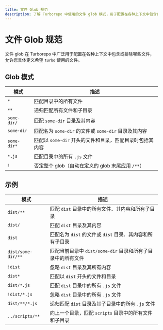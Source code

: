 ```yaml
---
title: 文件 Glob 规范
description: 了解 Turborepo 中使用的文件 glob 模式，用于配置在各种上下文中包含或排除哪些文件
---
```


# 文件 Glob 规范

文件 glob 在 Turborepo 中广泛用于配置在各种上下文中包含或排除哪些文件，允许您具体定义希望 `turbo` 使用的文件。

## Glob 模式

| 模式 | 描述 |
| --- | --- |
| `*` | 匹配目录中的所有文件 |
| `**` | 递归匹配所有文件和子目录 |
| `some-dir/` | 匹配 `some-dir` 目录及其内容 |
| `some-dir` | 匹配名为 `some-dir` 的文件或 `some-dir` 目录及其内容 |
| `some-dir*` | 匹配以 `some-dir` 开头的文件和目录，匹配目录时包括其内容 |
| `*.js` | 匹配目录中的所有 `.js` 文件 |
| `!` | 否定整个 glob（自动在定义的 glob 末尾应用 `/**`） |

## 示例

| 模式 | 描述 |
| --- | --- |
| `dist/**` | 匹配 `dist` 目录中的所有文件、其内容和所有子目录 |
| `dist/` | 匹配 `dist` 目录及其内容 |
| `dist` | 匹配名为 `dist` 的文件或 `dist` 目录、其内容和所有子目录 |
| `dist/some-dir/**` | 匹配当前目录中 `dist/some-dir` 目录和所有子目录中的所有文件 |
| `!dist` | 忽略 `dist` 目录及其所有内容 |
| `dist*` | 匹配以 `dist` 开头的文件和目录 |
| `dist/*.js` | 匹配 `dist` 目录中的所有 `.js` 文件 |
| `!dist/*.js` | 忽略 `dist` 目录中的所有 `.js` 文件 |
| `dist/**/*.js` | 递归匹配 `dist` 目录及其子目录中的所有 `.js` 文件 |
| `../scripts/**` | 向上一个目录，匹配 `scripts` 目录中的所有文件和子目录 |
